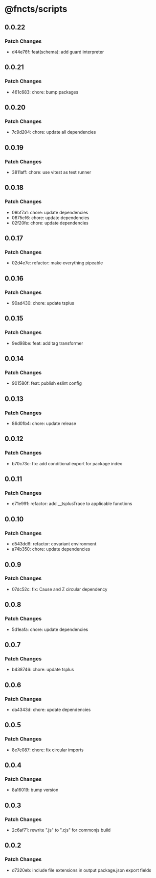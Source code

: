 # @fncts/scripts

## 0.0.22

### Patch Changes

- d44e76f: feat(schema): add guard interpreter

## 0.0.21

### Patch Changes

- 461c683: chore: bump packages

## 0.0.20

### Patch Changes

- 7c9d204: chore: update all dependencies

## 0.0.19

### Patch Changes

- 3811aff: chore: use vitest as test runner

## 0.0.18

### Patch Changes

- 09bf7a1: chore: update dependencies
- 0875ef6: chore: update dependencies
- 02f20fe: chore: update dependencies

## 0.0.17

### Patch Changes

- 02d4e7e: refactor: make everything pipeable

## 0.0.16

### Patch Changes

- 90ad430: chore: update tsplus

## 0.0.15

### Patch Changes

- 9ed98be: feat: add tag transformer

## 0.0.14

### Patch Changes

- 901580f: feat: publish eslint config

## 0.0.13

### Patch Changes

- 86d01b4: chore: update release

## 0.0.12

### Patch Changes

- b70c73c: fix: add conditional export for package index

## 0.0.11

### Patch Changes

- e71e991: refactor: add \_\_tsplusTrace to applicable functions

## 0.0.10

### Patch Changes

- d543dd6: refactor: covariant environment
- a74b350: chore: update dependencies

## 0.0.9

### Patch Changes

- 07dc52c: fix: Cause and Z circular dependency

## 0.0.8

### Patch Changes

- 5d1eafa: chore: update dependencies

## 0.0.7

### Patch Changes

- b438746: chore: update tsplus

## 0.0.6

### Patch Changes

- da4343d: chore: update dependencies

## 0.0.5

### Patch Changes

- 8e7e087: chore: fix circular imports

## 0.0.4

### Patch Changes

- 8a16019: bump version

## 0.0.3

### Patch Changes

- 2c6af71: rewrite ".js" to ".cjs" for commonjs build

## 0.0.2

### Patch Changes

- d7320eb: include file extensions in output package.json export fields
